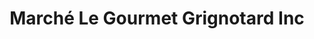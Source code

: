 ---
title: "Marché Le Gourmet Grignotard Inc"
url: /trois-rivieres/marche-le-gourmet-grignotard-inc/
shop: Metzgerei
---